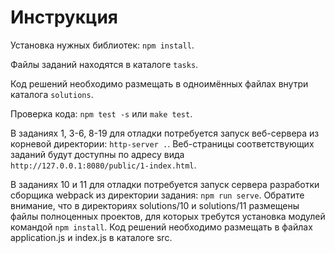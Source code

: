 # Инструкция

Установка нужных библиотек: `npm install`.

Файлы заданий находятся в каталоге `tasks`.

Код решений необходимо размещать в одноимённых файлах внутри каталога `solutions`.

Проверка кода: `npm test -s` или `make test`.

В заданиях 1, 3-6, 8-19 для отладки потребуется запуск веб-сервера из корневой директории: `http-server .`. Веб-страницы соответствующих заданий будут доступны по адресу вида `http://127.0.0.1:8080/public/1-index.html`.

В заданиях 10 и 11 для отладки потребуется запуск сервера разработки сборщика webpack из директории задания: `npm run serve`. Обратите внимание, что в директориях solutions/10 и solutions/11 размещены файлы полноценных проектов, для которых требутся установка модулей командой `npm install`. Код решений необходимо размещать в файлах application.js и index.js в каталоге src.